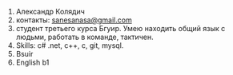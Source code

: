 1. Александр Колядич
2. контакты: sanesanasa@gmail.com
3. студент третьего курса Бгуир. Умею находить общий язык с людьми, работать в команде, тактичен.
4. Skills: c# .net, c++, c, git, mysql. 
5. Bsuir
6. English b1


